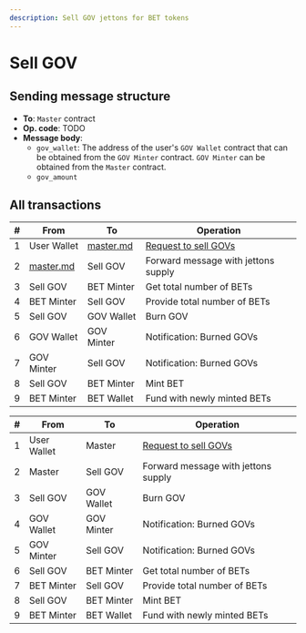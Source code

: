 ```yaml
---
description: Sell GOV jettons for BET tokens
---
```


# Sell GOV

## Sending message structure

* **To**: `Master` contract
* **Op. code**: TODO
* **Message body**:
    * `gov_wallet`: The address of the user's `GOV Wallet` contract that can be obtained from the `GOV Minter`
      contract. `GOV Minter` can be obtained from the `Master` contract.
    * `gov_amount`

## All transactions

| # | From                                          | To                                            | Operation                                                         |
|---|-----------------------------------------------|-----------------------------------------------|-------------------------------------------------------------------|
| 1 | User Wallet                                   | [master.md](../contracts/master.md "mention") | [Request to sell GOVs](../contracts/master.md#message-forwarding) |
| 2 | [master.md](../contracts/master.md "mention") | Sell GOV                                      | Forward message with jettons supply                               |
| 3 | Sell GOV                                      | BET Minter                                    | Get total number of BETs                                          |
| 4 | BET Minter                                    | Sell GOV                                      | Provide total number of BETs                                      |
| 5 | Sell GOV                                      | GOV Wallet                                    | Burn GOV                                                          |
| 6 | GOV Wallet                                    | GOV Minter                                    | Notification: Burned GOVs                                         |
| 7 | GOV Minter                                    | Sell GOV                                      | Notification: Burned GOVs                                         |
| 8 | Sell GOV                                      | BET Minter                                    | Mint BET                                                          |
| 9 | BET Minter                                    | BET Wallet                                    | Fund with newly minted BETs                                       |

| # | From        | To         | Operation                                                         |
|---|-------------|------------|-------------------------------------------------------------------|
| 1 | User Wallet | Master     | [Request to sell GOVs](../contracts/master.md#message-forwarding) |
| 2 | Master      | Sell GOV   | Forward message with jettons supply                               |
| 3 | Sell GOV    | GOV Wallet | Burn GOV                                                          |
| 4 | GOV Wallet  | GOV Minter | Notification: Burned GOVs                                         |
| 5 | GOV Minter  | Sell GOV   | Notification: Burned GOVs                                         |
| 6 | Sell GOV    | BET Minter | Get total number of BETs                                          |
| 7 | BET Minter  | Sell GOV   | Provide total number of BETs                                      |
| 8 | Sell GOV    | BET Minter | Mint BET                                                          |
| 9 | BET Minter  | BET Wallet | Fund with newly minted BETs                                       |
